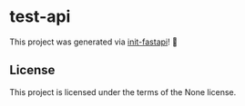 # test-api

This project was generated via [init-fastapi](https://github.com/toantranct94/init-fastapi)! :tada:

## License

This project is licensed under the terms of the None license.
